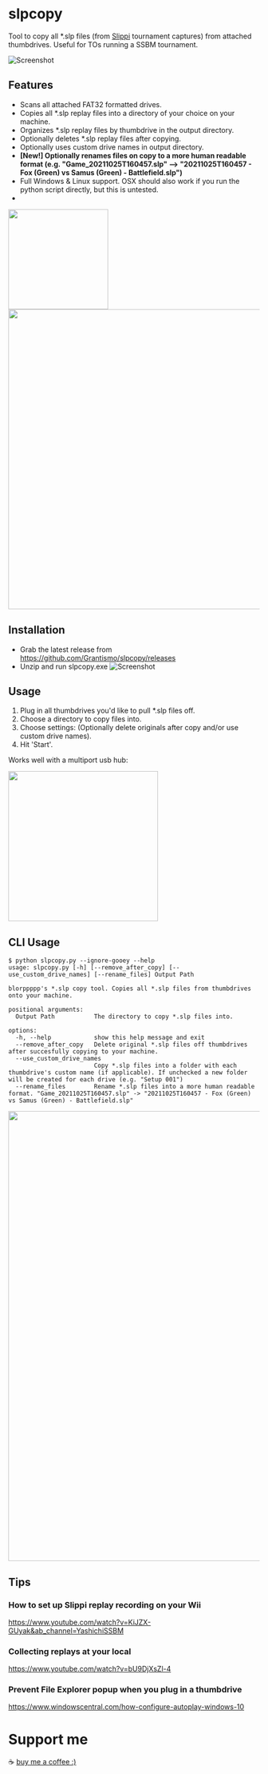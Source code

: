 # slpcopy
Tool to copy all *.slp files (from [Slippi](https://github.com/project-slippi/project-slippi) tournament captures) from attached thumbdrives. Useful for TOs running a SSBM tournament. 

![Screenshot](https://imgur.com/6boYxzE.png)

## Features

* Scans all attached FAT32 formatted drives.
* Copies all *.slp replay files into a directory of your choice on your machine.
* Organizes *.slp replay files by thumbdrive in the output directory.
* Optionally deletes *.slp replay files after copying. 
* Optionally uses custom drive names in output directory.
* **[New!] Optionally renames files on copy to a more human readable format (e.g. "Game_20211025T160457.slp" --> "20211025T160457 - Fox (Green) vs Samus (Green) - Battlefield.slp")**
* Full Windows & Linux support. OSX should also work if you run the python script directly, but this is untested.
* 
<img src="https://i.imgur.com/zAGVtME.png" width="200">
<img src="https://i.imgur.com/VZsv6hr.png" width="600">


## Installation

* Grab the latest release from https://github.com/Grantismo/slpcopy/releases
* Unzip and run slpcopy.exe
![Screenshot](https://i.imgur.com/2kktTeK.png)

## Usage
1. Plug in all thumbdrives you'd like to pull *.slp files off. 
1. Choose a directory to copy files into.
1. Choose settings: (Optionally delete originals after copy and/or use custom drive names).
1. Hit 'Start'.

Works well with a multiport usb hub:

<img src="https://i.imgur.com/tDVmnau.jpg" width="300">

## CLI Usage

```
$ python slpcopy.py --ignore-gooey --help
usage: slpcopy.py [-h] [--remove_after_copy] [--use_custom_drive_names] [--rename_files] Output Path

blorppppp's *.slp copy tool. Copies all *.slp files from thumbdrives onto your machine.

positional arguments:
  Output Path           The directory to copy *.slp files into.

options:
  -h, --help            show this help message and exit
  --remove_after_copy   Delete original *.slp files off thumbdrives after succesfully copying to your machine.
  --use_custom_drive_names
                        Copy *.slp files into a folder with each thumbdrive's custom name (if applicable). If unchecked a new folder will be created for each drive (e.g. "Setup 001")
  --rename_files        Rename *.slp files into a more human readable format. "Game_20211025T160457.slp" -> "20211025T160457 - Fox (Green) vs Samus (Green) - Battlefield.slp"
```
<img src="https://imgur.com/ornd613.jpg" width="900">

## Tips
### How to set up Slippi replay recording on your Wii
https://www.youtube.com/watch?v=KiJZX-GUyak&ab_channel=YashichiSSBM

### Collecting replays at your local
https://www.youtube.com/watch?v=bU9DjXsZl-4

### Prevent File Explorer popup when you plug in a thumbdrive
https://www.windowscentral.com/how-configure-autoplay-windows-10

# Support me
☕ [buy me a coffee :)](https://www.buymeacoffee.com/blorppppp)
